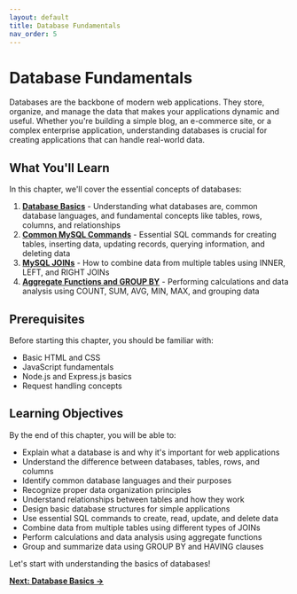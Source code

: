 ```yaml
---
layout: default
title: Database Fundamentals
nav_order: 5
---
```


# Database Fundamentals

Databases are the backbone of modern web applications. They store, organize, and manage the data that makes your applications dynamic and useful. Whether you're building a simple blog, an e-commerce site, or a complex enterprise application, understanding databases is crucial for creating applications that can handle real-world data.

## What You'll Learn

In this chapter, we'll cover the essential concepts of databases:

1. **[Database Basics](databaseBasics.md)** - Understanding what databases are, common database languages, and fundamental concepts like tables, rows, columns, and relationships
2. **[Common MySQL Commands](mysqlCommands.md)** - Essential SQL commands for creating tables, inserting data, updating records, querying information, and deleting data
3. **[MySQL JOINs](mysqlJoins.md)** - How to combine data from multiple tables using INNER, LEFT, and RIGHT JOINs
4. **[Aggregate Functions and GROUP BY](mysqlAggregateFunctions.md)** - Performing calculations and data analysis using COUNT, SUM, AVG, MIN, MAX, and grouping data

## Prerequisites

Before starting this chapter, you should be familiar with:
- Basic HTML and CSS
- JavaScript fundamentals
- Node.js and Express.js basics
- Request handling concepts

## Learning Objectives

By the end of this chapter, you will be able to:
- Explain what a database is and why it's important for web applications
- Understand the difference between databases, tables, rows, and columns
- Identify common database languages and their purposes
- Recognize proper data organization principles
- Understand relationships between tables and how they work
- Design basic database structures for simple applications
- Use essential SQL commands to create, read, update, and delete data
- Combine data from multiple tables using different types of JOINs
- Perform calculations and data analysis using aggregate functions
- Group and summarize data using GROUP BY and HAVING clauses

Let's start with understanding the basics of databases!

**[Next: Database Basics →](databaseBasics.md)**
